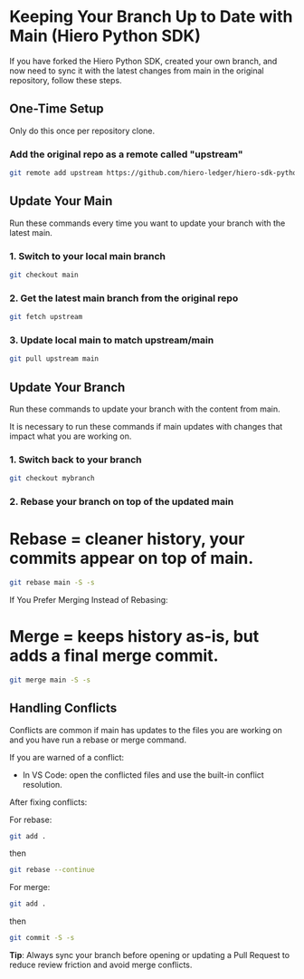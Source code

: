 # Keeping Your Branch Up to Date with Main (Hiero Python SDK)

If you have forked the Hiero Python SDK, created your own branch, and now need to sync it with the latest changes from main in the original repository, follow these steps.

## One-Time Setup

Only do this once per repository clone.

### Add the original repo as a remote called "upstream"
```bash
git remote add upstream https://github.com/hiero-ledger/hiero-sdk-python.git
```

## Update Your Main

Run these commands every time you want to update your branch with the latest main.

### 1. Switch to your local main branch
```bash
git checkout main
```

### 2. Get the latest main branch from the original repo
```bash
git fetch upstream
```

### 3. Update local main to match upstream/main
```bash
git pull upstream main
```

## Update Your Branch

Run these commands to update your branch with the content from main.

It is necessary to run these commands if main updates with changes that impact what you are working on. 

### 1. Switch back to your branch
```bash
git checkout mybranch
```

### 2. Rebase your branch on top of the updated main
# Rebase = cleaner history, your commits appear on top of main.
```bash
git rebase main -S -s
```

If You Prefer Merging Instead of Rebasing:
# Merge = keeps history as-is, but adds a final merge commit.

```bash
git merge main -S -s
```

## Handling Conflicts

Conflicts are common if main has updates to the files you are working on and you have run a rebase or merge command.

If you are warned of a conflict:

- In VS Code: open the conflicted files and use the built-in conflict resolution.

After fixing conflicts:

For rebase: 
```bash
git add .
```
then 
```bash
git rebase --continue
```

For merge: 
```bash
git add . 
```
then 
```bash
git commit -S -s
```

**Tip**: Always sync your branch before opening or updating a Pull Request to reduce review friction and avoid merge conflicts.